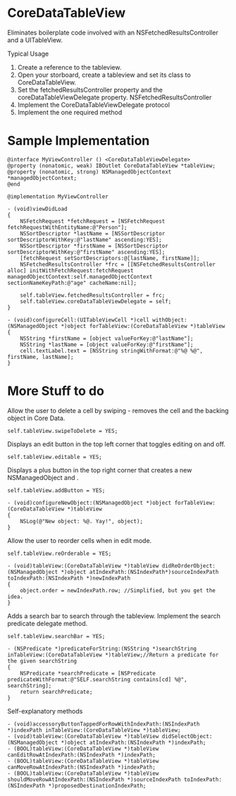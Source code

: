 CoreDataTableView
=================

Eliminates boilerplate code involved with an NSFetchedResultsController and a UITableView.


Typical Usage

1. Create a reference to the tableview.
2. Open your storboard, create a tableview and set its class to CoreDataTableView.
3. Set the fetchedResultsController property and the coreDataTableViewDelegate property.
NSFetchedResultsController
4. Implement the CoreDataTableViewDelegate protocol
5. Implement the one required method


Sample Implementation
=====================

    @interface MyViewController () <CoreDataTableViewDelegate>
    @property (nonatomic, weak) IBOutlet CoreDataTableView *tableView;
    @property (nonatomic, strong) NSManagedObjectContext *managedObjectContext;
    @end
    
    @implementation MyViewController
    
    - (void)viewDidLoad
    {
        NSFetchRequest *fetchRequest = [NSFetchRequest fetchRequestWithEntityName:@"Person"];
        NSSortDescriptor *lastName = [NSSortDescriptor sortDescriptorWithKey:@"lastName" ascending:YES];
        NSSortDescriptor *firstName = [NSSortDescriptor sortDescriptorWithKey:@"firstName" ascending:YES];
        [fetchRequest setSortDescriptors:@[lastName, firstName]];
        NSFetchedResultsController *frc = [[NSFetchedResultsController alloc] initWithFetchRequest:fetchRequest managedObjectContext:self.managedObjectContext sectionNameKeyPath:@"age" cacheName:nil];

        self.tableView.fetchedResultsController = frc;
        self.tableView.coreDataTableViewDelegate = self;
    }

    - (void)configureCell:(UITableViewCell *)cell withObject:(NSManagedObject *)object forTableView:(CoreDataTableView *)tableView
    {
        NSString *firstName = [object valueForKey:@"lastName"];
        NSString *lastName = [object valueForKey:@"firstName"];
        cell.textLabel.text = [NSString stringWithFormat:@"%@ %@", firstName, lastName];
    }


More Stuff to do
================

Allow the user to delete a cell by swiping - removes the cell and the backing object in Core Data.

    self.tableView.swipeToDelete = YES;


Displays an edit button in the top left corner that toggles editing on and off.

    self.tableView.editable = YES;
    
    
Displays a plus button in the top right corner that creates a new NSManagedObject and .

    self.tableView.addButton = YES;
    
    - (void)configureNewObject:(NSManagedObject *)object forTableView:(CoreDataTableView *)tableView
    {
        NSLog(@"New object: %@. Yay!", object);
    }


Allow the user to reorder cells when in edit mode.

    self.tableView.reOrderable = YES;
    
    - (void)tableView:(CoreDataTableView *)tableView didReOrderObject:(NSManagedObject *)object atIndexPath:(NSIndexPath*)sourceIndexPath toIndexPath:(NSIndexPath *)newIndexPath
    {
        object.order = newIndexPath.row; //Simplified, but you get the idea.
    }


Adds a search bar to search through the tableview. Implement the search predicate delegate method.

    self.tableView.searchBar = YES;

    - (NSPredicate *)predicateForString:(NSString *)searchString inTableView:(CoreDataTableView *)tableView;//Return a predicate for the given searchString
    {
        NSPredicate *searchPredicate = [NSPredicate predicateWithFormat:@"SELF.searchString contains[cd] %@", searchString];
        return searchPredicate;
    }


Self-explanatory methods

    - (void)accessoryButtonTappedForRowWithIndexPath:(NSIndexPath *)indexPath inTableView:(CoreDataTableView *)tableView;
    - (void)tableView:(CoreDataTableView *)tableView didSelectObject:(NSManagedObject *)object atIndexPath:(NSIndexPath *)indexPath;
    - (BOOL)tableView:(CoreDataTableView *)tableView canEditRowAtIndexPath:(NSIndexPath *)indexPath;
    - (BOOL)tableView:(CoreDataTableView *)tableView canMoveRowAtIndexPath:(NSIndexPath *)indexPath;
    - (BOOL)tableView:(CoreDataTableView *)tableView shouldMoveRowAtIndexPath:(NSIndexPath *)sourceIndexPath toIndexPath:(NSIndexPath *)proposedDestinationIndexPath;

